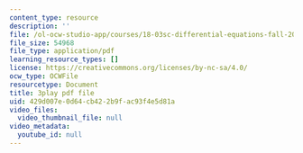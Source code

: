 ```yaml
---
content_type: resource
description: ''
file: /ol-ocw-studio-app/courses/18-03sc-differential-equations-fall-2011/429d007e0d64cb422b9fac93f4e5d81a_2SuTN8rpe4I.pdf
file_size: 54968
file_type: application/pdf
learning_resource_types: []
license: https://creativecommons.org/licenses/by-nc-sa/4.0/
ocw_type: OCWFile
resourcetype: Document
title: 3play pdf file
uid: 429d007e-0d64-cb42-2b9f-ac93f4e5d81a
video_files:
  video_thumbnail_file: null
video_metadata:
  youtube_id: null
---
```


